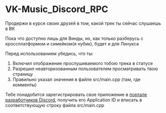 # VK-Music_Discord_RPC
Продержи в курсе своих друзей в том, какой трек ты сейчас слушаешь в ВК

Пока что доступно лишь для Винды, но, как только разберусь с кроссплатформом и симейком(я нубик), будет и для Линукса

Перед использованием убедись, что ты:
1) Включил отображение прослушиваемого тобою трека в статусе
2) Разрешил неавторизованным пользователям просматривать твою страницу
3) Правильно указал значения в файле src/main.cpp (там, где комменты)

Тебе понадобится зарегистрировать свое приложение в [портале разработчиков Discord](https://discord.com/developers/applications), получить его Application ID и вписать в соответствующую строку файла src/main.cpp
